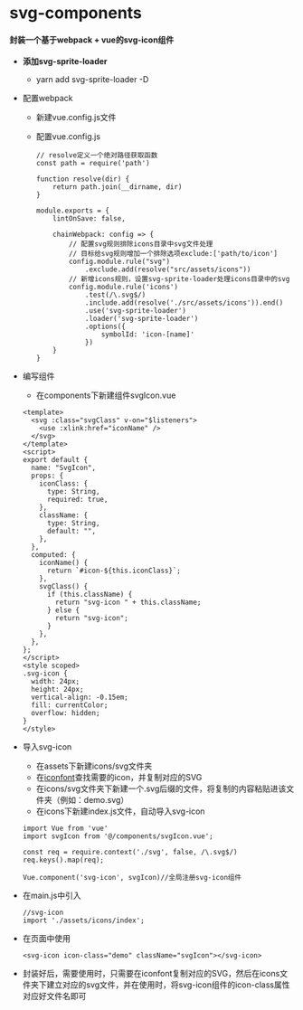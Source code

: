 # svg-components

#### 封装一个基于webpack + vue的svg-icon组件

- **添加svg-sprite-loader**

  - yarn add svg-sprite-loader -D

- 配置webpack

  - 新建vue.config.js文件

  - 配置vue.config.js

    ```
    // resolve定义⼀个绝对路径获取函数
    const path = require('path')
    
    function resolve(dir) {
        return path.join(__dirname, dir)
    }
    
    module.exports = {
        lintOnSave: false,
    
        chainWebpack: config => {
            // 配置svg规则排除icons⽬录中svg⽂件处理
            // ⽬标给svg规则增加⼀个排除选项exclude:['path/to/icon']
            config.module.rule("svg")
                .exclude.add(resolve("src/assets/icons"))
            // 新增icons规则，设置svg-sprite-loader处理icons⽬录中的svg
            config.module.rule('icons')
                .test(/\.svg$/)
                .include.add(resolve('./src/assets/icons')).end()
                .use('svg-sprite-loader')
                .loader('svg-sprite-loader')
                .options({
                    symbolId: 'icon-[name]'
                })
        }
    }
    ```

- 编写组件

  - 在components下新建组件svgIcon.vue

  ```
  <template>
    <svg :class="svgClass" v-on="$listeners">
      <use :xlink:href="iconName" />
    </svg>
  </template>
  <script>
  export default {
    name: "SvgIcon",
    props: {
      iconClass: {
        type: String,
        required: true,
      },
      className: {
        type: String,
        default: "",
      },
    },
    computed: {
      iconName() {
        return `#icon-${this.iconClass}`;
      },
      svgClass() {
        if (this.className) {
          return "svg-icon " + this.className;
        } else {
          return "svg-icon";
        }
      },
    },
  };
  </script>
  <style scoped>
  .svg-icon {
    width: 24px;
    height: 24px;
    vertical-align: -0.15em;
    fill: currentColor;
    overflow: hidden;
  }
  </style>
  ```

- 导入svg-icon

  - 在assets下新建icons/svg文件夹
  - 在[iconfont](https://www.iconfont.cn/)查找需要的icon，并复制对应的SVG
  - 在icons/svg文件夹下新建一个.svg后缀的文件，将复制的内容粘贴进该文件夹（例如：demo.svg）
  - 在icons下新建index.js文件，自动导入svg-icon

  ``` 
  import Vue from 'vue'
  import svgIcon from '@/components/svgIcon.vue';
  
  const req = require.context('./svg', false, /\.svg$/)
  req.keys().map(req);
  
  Vue.component('svg-icon', svgIcon)//全局注册svg-icon组件
  ```

- 在main.js中引入

  ```
  //svg-icon
  import './assets/icons/index';
  ```

- 在页面中使用

  ```
  <svg-icon icon-class="demo" className="svgIcon"></svg-icon>
  ```

- 封装好后，需要使用时，只需要在iconfont复制对应的SVG，然后在icons文件夹下建立对应的svg文件，并在使用时，将svg-icon组件的icon-class属性对应好文件名即可